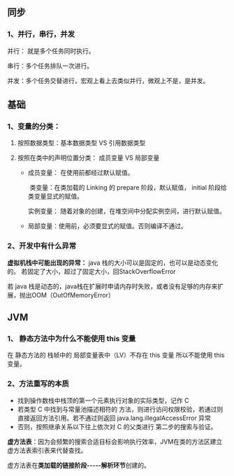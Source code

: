 ## **同步**

### 1、并行，串行，并发

并行： 就是多个任务同时执行。

串行：多个任务排队一次进行。

并发：多个任务交替进行，宏观上看上去类似并行，微观上不是，是并发。

## 基础

### 1、变量的分类：

1. 按照数据类型：基本数据类型  VS 引用数据类型

2. 按照在类中的声明位置分类： 成员变量 VS 局部变量

   * 成员变量： 在使用前都经过默认赋值。

     ​					类变量：在类加载的 Linking 的 prepare 阶段，默认赋值， initial 阶段给类变量显式的赋值。

     实例变量： 随着对象的创建，在堆空间中分配实例空间，进行默认赋值。

   * 局部变量：使用前，必须要显式的赋值。否则编译不通过。

### 2、开发中有什么异常

**虚拟机栈中可能出现的异常：**  java 栈的大小可以是固定的，也可以是动态变化的。 若固定了大小，超过了固定大小，回StackOverflowError 

若 java 栈是动态的，java栈在扩展时申请内存时失败，或者没有足够的内存来扩展，抛出OOM（OutOfMemoryError）

## JVM

### 1、 静态方法中为什么不能使用 this 变量

在 静态方法的 栈帧中的 局部变量表中（LV）不存在 this 变量 所以不能使用 this 变量。

### 2、方法重写的本质

* 找到操作数栈中栈顶的第一个元素执行对象的实际类型，记作 C
* 若类型 C 中找到与常量池描述相符的 方法，则进行访问权限校验，若通过则直接返回方法引用。若不通过则返回 java.lang.illegalAccessError 异常
* 否则，按照继承关系以下往上依次对 C 的父类进行 第二步的搜索与验证。

 **虚方法表**：因为会频繁的搜索合适目标会影响执行效率，JVM在类的方法区建立虚方法表索引表来代替查找。

虚方法表在**类加载的链接阶段-----解析环节**创建的。

